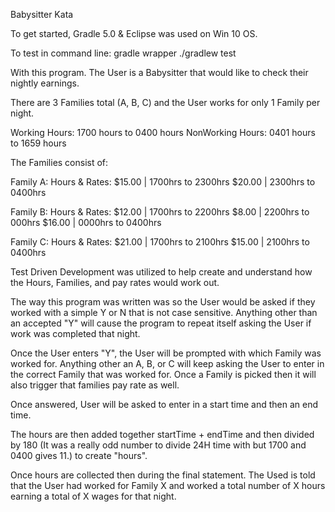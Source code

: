 Babysitter Kata

To get started, Gradle 5.0 & Eclipse was used on Win 10 OS.

To test in command line:
gradle wrapper
./gradlew test

With this program. The User is a Babysitter that would like to check their nightly earnings.

There are 3 Families total (A, B, C) and the User works for only 1 Family per night.

Working Hours:     1700 hours to 0400 hours
NonWorking Hours:  0401 hours to 1659 hours

The Families consist of:

Family A: 
	Hours & Rates:
		$15.00 | 1700hrs to 2300hrs
		$20.00 | 2300hrs to 0400hrs

Family B:
	Hours & Rates:
		$12.00 | 1700hrs to 2200hrs
		$8.00  | 2200hrs to 000hrs
		$16.00 | 0000hrs to 0400hrs

Family C:
	Hours & Rates:
		$21.00 | 1700hrs to 2100hrs
		$15.00 | 2100hrs to 0400hrs

Test Driven Development was utilized to help create and understand how the Hours, Families, and pay rates would work out.


The way this program was written was so the User would be asked if they worked with a simple Y or N that is not case sensitive. Anything other than an accepted "Y" will cause the program to repeat itself asking the User if work was completed that night.

Once the User enters "Y", the User will be prompted with which Family was worked for. Anything other an A, B, or C will keep asking the User to enter in the correct Family that was worked for. Once a Family is picked then it will also trigger that families pay rate as well.

Once answered, User will be asked to enter in a start time and then an end time.

The hours are then added together startTime + endTime and then divided by 180 (It was a really odd number to divide 24H time with but 1700 and 0400 gives 11.) to create "hours".

Once hours are collected then during the final statement. The Used is told that the User had worked for Family X and worked a total number of X hours earning a total of X wages for that night.

